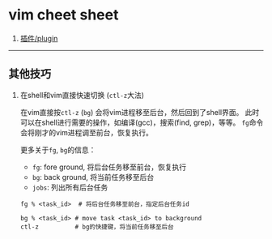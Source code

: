 vim cheet sheet
=================

1. [插件/plugin](plugin.md)

-------------------

## 其他技巧

1. 在shell和vim直接快速切换 (`ctl-z`大法)

    在vim直接按`ctl-z` (`bg`) 会将vim进程移至后台，然后回到了shell界面。
    此时可以在shell进行需要的操作，如编译(gcc)，搜索(find, grep)，等等。
    `fg`命令会将刚才的vim进程调至前台，恢复执行。

    更多关于`fg`, `bg`的信息：

    * `fg`: fore ground, 将后台任务移至前台，恢复执行
    * `bg`: back ground, 将当前任务移至后台
    * `jobs`: 列出所有后台任务

    ```shell
    fg % <task_id>  # 将后台任务移至前台，指定后台任务id

    bg % <task_id> # move task <task_id> to background
    ctl-z          # bg的快捷键，将当前任务移至后台
    ```
